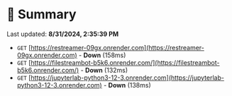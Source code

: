 # 📖 Summary
Last updated: **8/31/2024, 2:35:39 PM**

- `GET` [https://restreamer-09gx.onrender.com](https://restreamer-09gx.onrender.com) - **Down** (158ms)
- `GET` [https://filestreambot-b5k6.onrender.com/](https://filestreambot-b5k6.onrender.com/) - **Down** (132ms)
- `GET` [https://jupyterlab-python3-12-3.onrender.com](https://jupyterlab-python3-12-3.onrender.com) - **Down** (138ms)
